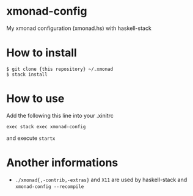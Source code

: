 # xmonad-config
My xmonad configuration (xmonad.hs) with haskell-stack


# How to install

```shell
$ git clone {this repository} ~/.xmonad
$ stack install
```


# How to use
Add the following this line into your .xinitrc

```shell
exec stack exec xmonad-config
```

and execute `startx`


# Another informations
- `./xmonad{,-contrib,-extras}` and `X11` are used by haskell-stack and `xmonad-config --recompile`
